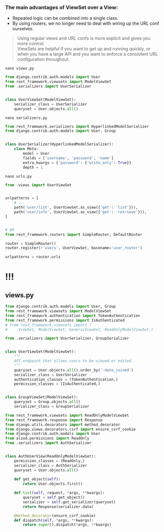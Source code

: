### The main advantages of ViewSet over a View:
- Repeated logic can be combined into a single class.
- By using routers, we no longer need to deal with wiring up the URL conf ourselves.

> Using regular views and URL confs is more explicit and gives you more control.    
> ViewSets are helpful if you want to get up and running quickly, or 
> when you have a large API and you want to enforce a consistent URL 
> configuration throughout.


`nano views.py`
```py
from django.contrib.auth.models import User
from rest_framework.viewsets import ModelViewSet
from .serializers import UserSerializer


class UserViewSet(ModelViewSet):
    serializer_class = UserSerializer
    queryset = User.objects.all()
```


`nano serializers.py`
```python
from rest_framework.serializers import HyperlinkedModelSerializer
from django.contrib.auth.models import User, Group


class UserSerializer(HyperlinkedModelSerializer):
    class Meta:
        model = User
        fields = ['username', 'password', 'name']
        extra_kwargs = {'password': {'write_only': True}}
        depth = 1
```


`nano urls.py`
```py
from .views import UserViewSet


urlpatterns = [
    # ...
    path('user/list', UserViewSet.as_view({'get': 'list'})),
    path('user/info', UserViewSet.as_view({'get': 'retrieve'})),
]


# OR
from rest_framework.routers import SimpleRouter, DefaultRouter

router = SimpleRouter()
router.register(r'users', UserViewSet, basename='user_router')

urlpatterns = router.urls
```


# !!!
## views.py
```python
from django.contrib.auth.models import User, Group
from rest_framework.viewsets import ModelViewSet
from rest_framework.authentication import TokenAuthentication
from rest_framework.permissions import IsAuthenticated
# from rest_framework.viewsets import (
#     ViewSet, ModelViewSet, GenericViewSet, ReadOnlyModelViewSet,)

from .serializers import UserSerializer, GroupSerializer


class UserViewSet(ModelViewSet):
    """
    API endpoint that allows users to be viewed or edited.
    """
    queryset = User.objects.all().order_by('-date_joined')
    serializer_class = UserSerializer
    authentication_classes = (TokenAuthentication,)
    permission_classes = (IsAuthenticated,)


class GroupViewSet(ModelViewSet):
    queryset = Group.objects.all()
    serializer_class = GroupSerializer
```


```python
from rest_framework.viewsets import ReadOnlyModelViewSet
from rest_framework.response import Response
from django.utils.decorators import method_decorator
from django.views.decorators.csrf import ensure_csrf_cookie
from django.contrib.auth.models import User
from alzod.permissions import ReadOnly
from .serializers import AuthSerializer


class AuthUserView(ReadOnlyModelViewSet):
    permission_classes = (ReadOnly,)
    serializer_class = AuthSerializer
    queryset = User.objects.all()
    
    def get_object(self):
        return User.objects.first()

    def list(self, request, *args, **kwargs):
        queryset = self.get_object()
        serializer = self.get_serializer(queryset)
        return Response(serializer.data)

    @method_decorator(ensure_csrf_cookie)
    def dispatch(self, *args, **kwargs):
        return super().dispatch(*args, **kwargs)
```
